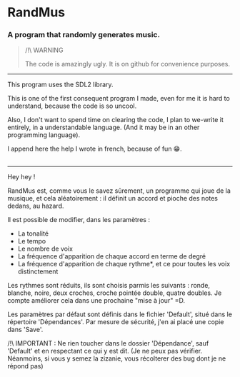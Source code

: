# RandMus

### A program that randomly generates music.

> /!\ WARNING
>  
> The code is amazingly ugly. It is on github for convenience purposes.

____________________

This program uses the SDL2 library.

This is one of the first consequent program I made, even for me it is hard to understand, because the code is so uncool.

Also, I don't want to spend time on clearing the code, I plan to we-write it entirely, in a understandable language. (And it may be in  an other programming language).

I append here the help I wrote in french, because of fun 😁. 
</br>
</br>

_______________________

Hey hey !

RandMus est, comme vous le savez sûrement, un programme qui joue de la musique, et cela aléatoirement : il
définit un accord et pioche des notes dedans, au hazard.

Il est possible de modifier, dans les paramètres :
* La tonalité
* Le tempo
* Le nombre de voix
* La fréquence d'apparition de chaque accord en terme de degré
* La fréquence d'apparition de chaque rythme*, et ce pour toutes les voix distinctement

 Les rythmes sont réduits, ils sont choisis parmis les suivants : ronde, blanche, noire, deux croches, croche
pointée double, quatre doubles. Je compte améliorer cela dans une prochaine "mise à jour" =D.

Les paramètres par défaut sont définis dans le fichier 'Default', situé dans le répertoire 'Dépendances'.
Par mesure de sécurité, j'en ai placé une copie dans 'Save'.


/!\ IMPORTANT : Ne rien toucher dans le dossier 'Dépendance', sauf 'Default' et en respectant ce qui y est dit.
(Je ne peux pas vérifier. Néanmoins, si vous y semez la zizanie, vous récolterer des bug dont je ne répond pas)